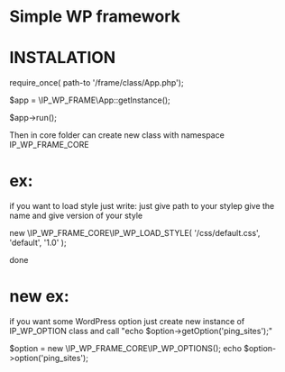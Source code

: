 # Simple WP framework
# INSTALATION
require_once( path-to '/frame/class/App.php');

$app = \IP_WP_FRAME\App::getInstance();

$app->run();

Then in core folder can create new class with namespace IP_WP_FRAME_CORE

# ex:
if you want to load style just write:
just give path to your styleр give the name and give version of your style

new \IP_WP_FRAME_CORE\IP_WP_LOAD_STYLE( '/css/default.css', 'default', '1.0' );

done

# new ex:
if you want some WordPress option just create new instance of IP_WP_OPTION class
and call "echo $option->getOption('ping_sites');"

$option = new \IP_WP_FRAME_CORE\IP_WP_OPTIONS();
echo $option->option('ping_sites');